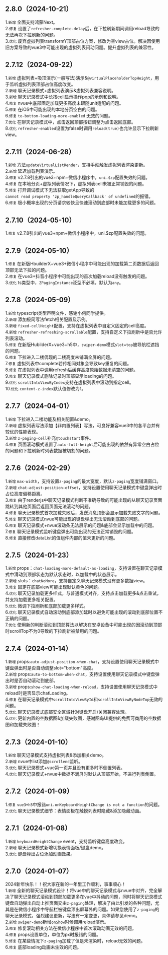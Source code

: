 ## 2.8.0（2024-10-21）
1.`新增` 全面支持鸿蒙Next。  
2.`修复` 设置了`refresher-complete-delay`后，在下拉刷新期间调用reload导致的无法再次下拉刷新的问题。  
3.`优化` 废弃虚拟列表transformY顶部占位方案，修改为空view占位。解决因使用旧方案导致的vue3中可能出现的虚拟列表闪动问题。提升虚拟列表的兼容性。  
## 2.7.12（2024-09-22）
1.`新增` 虚拟列表+吸顶演示(一般写法)演示&`@virtualPlaceholderTopHeight`，用于监听虚拟列表顶部占位高度改变。  
2.`新增` 聊天记录模式+虚拟列表演示&虚拟列表兼容说明。  
3.`新增` 聊天记录模式中长按cell显示操作pop的示例和说明。  
4.`修复` nvue中底部固定加载更多高度未跟随unit适配的问题。  
5.`修复` 在iOS中可能出现的本地分页空白的问题。  
6.`修复` `to-bottom-loading-more-enabled` 无效的问题。  
7.`优化` 在聊天记录模式中，点击返回顶部按钮调整为点击返回底部。  
8.`优化`  `refresher-enabled`设置为false时调用`reload(true)`也允许显示下拉刷新view。  
## 2.7.11（2024-06-28）
1.`新增` 方法`updateVirtualListRender`，支持手动触发虚拟列表渲染更新。  
2.`新增` 延迟加载列表演示。  
3.`修复` v2.7.8引出的vue3+npm+微信小程序中，`uni.$zp`配置失效的问题。  
4.`修复` 在本地分页+虚拟列表情况下，虚拟列表cell未被正常销毁的问题。  
5.`修复` 打开调试模式下无法获取getApp导致的`cannot read property 'zp_handleQueryCallback' of undefined`的报错。  
6.`修复` 极小概率出现的分页请求较快且快速滚动到底部时未能加载更多的问题。  
## 2.7.10（2024-05-10）
1.`修复` v2.7.8引出的vue3+npm+微信小程序中，uni.$zp配置失效的问题。  
## 2.7.9（2024-05-10）
1.`修复` 在新版HbuilderX+vue3+微信小程序中可能出现的加载第二页数据后返回顶部无法下拉的问题。  
2.`修复` 在vue3+抖音小程序中可能出现的首次加载reload没有触发的问题。  
3.`优化` ts类型中，`ZPagingInstance`泛型不必填，默认为`any`。  
## 2.7.8（2024-05-09）
1.`新增` typescript类型声明文件，感谢小何同学提供。  
2.`新增` 添加极简写法fetch相关配置及示例。  
3.`新增` `fixed-cellHeight`配置，支持在虚拟列表中自定义固定的cell高度。  
4.`新增` `refresher-refreshing-scrollable`配置，支持自定义下拉刷新中是否允许列表滚动。  
5.`修复` 在新版HubilderX+vue3+h5中，`swiper-demo`模式`slot=top`被导航栏遮挡的问题。  
6.`修复` 下拉进入二楼偶现的二楼高度未铺满全屏的问题。  
7.`修复` 虚拟列表中complete若传相同对象会导致key重复的问题。  
8.`修复` 在虚拟列表中调用refresh后缓存高度原始数据未清空的问题。  
9.`修复` 聊天记录模式删除记录时顶部显示loading的问题。  
9.`优化` `scrollIntoViewByIndex`支持在虚拟列表中滚动到指定cell。  
10.`优化` `content-z-index`默认值修改为1。  
## 2.7.7（2024-04-01）
1.`新增` 下拉进入二楼功能及相关配置&demo。  
2.`新增` 虚拟列表写法添加【非内置列表】写法，可良好兼容vue3中的各平台并有较优的性能表现。  
3.`新增` `z-paging-cell`补充`@touchstart`事件。  
4.`修复` 页面滚动模式设置了`auto-full-height`后可能出现的依然有异常空白占位的问题和下拉刷新时列表数据被切割的问题。  
## 2.7.6（2024-02-29）
1.`新增` `max-width`，支持设置`z-paging`的最大宽度，默认`z-paging`宽度铺满窗口。  
2.`新增` `chat-adjust-position-offset`，支持设置使用聊天记录模式中键盘弹出时占位高度偏移距离。    
3.`修复` 由于renderjs中聊天记录模式判断不准确导致的可能出现的从聊天记录页面跳转到其他页面后返回页面无法滚动的问题。  
4.`修复` 聊天记录模式首次加载失败后，发送消息顶部会显示加载失败文字的问题。  
5.`修复` 聊天记录模式nvue可能出现的键盘弹出无法滚动到底部的问题。  
6.`修复` 聊天记录模式+nvue滚动条无法展示的问题&底部会显示加载中的问题。  
7.`修复` 聊天记录模式监听键盘弹出可能出现的无法正常销毁的问题。  
8.`修复` 直接修改dataList的值组件内部的值未更新的问题。  
## 2.7.5（2024-01-23）
1.`新增` props：`chat-loading-more-default-as-loading`，支持设置在聊天记录模式中滑动到顶部状态为默认状态时，以加载中的状态展示。  
2.`新增` slots：`chatNoMore`，支持自定义聊天记录模式没有更多数据view。  
3.`修复` 固定在底部view可能出现默认黄色的问题。  
4.`优化` 聊天记录加载更多样式，与普通模式对齐，支持点击加载更多&点击重试，并支持加载更多相关配置。  
5.`优化` 微调下拉刷新和底部加载更多样式。  
6.`优化` 聊天记录模式自动滚动到底部添加延时以避免可能出现的滚动到底部位置不正确的问题。  
7.`优化` 使用新的判断滚动到顶部算法以解决在安卓设备中可能出现的因滚动到顶部时scrollTop不为0导致的下拉刷新被禁用的问题。  
## 2.7.4（2024-01-14）
1.`新增` props:`auto-adjust-position-when-chat`，支持设置使用聊天记录模式中键盘弹出时是否自动调整slot="bottom"高度。  
2.`新增` props:`auto-to-bottom-when-chat`，支持设置使用聊天记录模式中键盘弹出时是否自动滚动到底部。  
3.`新增` props:`show-chat-loading-when-reload`，支持设置使用聊天记录模式中reload时是否显示chatLoading。  
4.`修复` 在聊天记录模式中`scrollIntoViewById`和`scrollIntoViewByNodeTop`无效的问题。  
5.`优化` 聊天记录模式底部安全区域针对键盘开启/关闭兼容处理。  
6.`优化` 更新内置的空数据图&加载失败图，感谢图鸟UI提供的免费可商用的空数据图和加载失败图！  
## 2.7.3（2024-01-10）
1.`新增` 聊天记录模式支持虚拟列表&添加相关demo。  
2.`新增` nvue中list添加`@scrollend`监听。  
3.`优化` 聊天记录模式+vue第一页并且没有更多时不倒置列表。  
4.`优化` 聊天记录模式+nvue中数据不满屏时默认从顶部开始，不进行列表倒置。  
## 2.7.2（2024-01-09）
1.`修复` `vue3+h5`中报错`uni.onKeyboardHeightChange is not a function`的问题。  
2.`优化` 聊天记录模式细节：表情面板在触摸列表时隐藏&添加隐藏动画。  
## 2.7.1（2024-01-08）
1.`新增` `keyboardHeightChange` event，支持监听键盘高度改变。  
2.`新增` 聊天记录模式新增切换表情面板/键盘demo。  
3.`优化` 键盘弹出占位添加动画效果。  
## 2.7.0（2024-01-07）
2024新年快乐！！祝大家在新的一年里工作顺利，事事顺心！  
1.`新增` 全新的聊天记录模式设计！将vue中的聊天记录模式与nvue中对齐，完全解决了聊天记录模式滚动到顶部加载更多在vue中抖动的问题，同时将聊天记录模式键盘自动弹出自动上推页面交由`z-paging`处理，解决了由此引发的各种问题，尤其是在微信小程序中导航栏被键盘顶出屏幕外的问题。如果您使用了`z-paging`的聊天记录模式，强烈建议更新，写法有一定变更，具体请参见demo。  
2.`新增` `swiper-demo`新增`onShow`时候调用reload演示。  
3.`修复` 修复滚动相关方法在微信小程序中首次滚动动画无效的问题。  
4.`修复` props设置单位，单位为px时报错的问题。  
5.`修复` 在某些情况下`z-paging`加载了但是未渲染时，reload无效的问题。  
6.`修复` 底部loading动画未生效的问题。  
